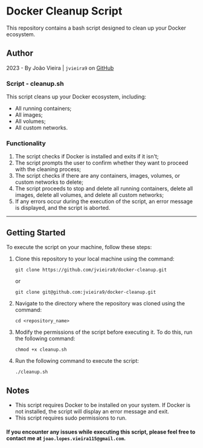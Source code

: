 # Docker Cleanup Script

This repository contains a bash script designed to clean up your Docker ecosystem.

## Author

2023 - By João Vieira | `jvieira9` on [GitHub](https://github.com/jvieira9)

### Script - cleanup.sh

This script cleans up your Docker ecosystem, including:

- All running containers;
- All images;
- All volumes;
- All custom networks.

### Functionality

1. The script checks if Docker is installed and exits if it isn't;
2. The script prompts the user to confirm whether they want to proceed with the cleaning process;
3. The script checks if there are any containers, images, volumes, or custom networks to delete;
4. The script proceeds to stop and delete all running containers, delete all images, delete all volumes, and delete all custom networks;
5. If any errors occur during the execution of the script, an error message is displayed, and the script is aborted.

-----------------------------------------------------------------------------------------------------------------------------------------------------------------------

## Getting Started

To execute the script on your machine, follow these steps:

1. Clone this repository to your local machine using the command:

    ```
    git clone https://github.com/jvieira9/docker-cleanup.git
    ```
    or
    ```
    git clone git@github.com:jvieira9/docker-cleanup.git
    ```

2. Navigate to the directory where the repository was cloned using the command:

    ```
    cd <repository_name>
    ```

3. Modify the permissions of the script before executing it. To do this, run the following command: 

    ```
    chmod +x cleanup.sh
    ```

4. Run the following command to execute the script: 

    ```
    ./cleanup.sh
    ```

## Notes

- This script requires Docker to be installed on your system. If Docker is not installed, the script will display an error message and exit.
- This script requires sudo permissions to run.

#### If you encounter any issues while executing this script, please feel free to contact me at `joao.lopes.vieira115@gmail.com`.